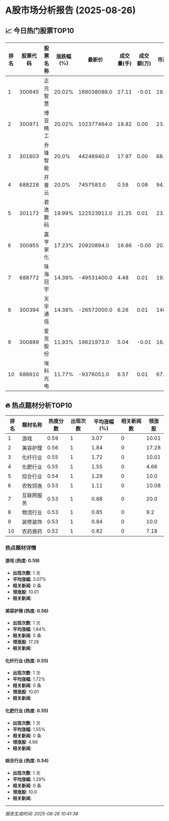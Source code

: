 # A股市场分析报告 (2025-08-26)

## 📈 今日热门股票TOP10

| 排名 | 股票代码 | 股票名称 | 涨跌幅(%) | 最新价 | 成交量(手) | 成交额(万) | 市盈率 | 市值(亿) |
|------|----------|----------|-----------|--------|------------|------------|--------|----------|
| 1 | 300645 | 正元智慧 | 20.02% | 168038098.0 | 27.11 | -0.01 | 19.62 | -0.00 |
| 2 | 300971 | 博亚精工 | 20.02% | 102377464.0 | 18.82 | 0.00 | 23.82 | 0.00 |
| 3 | 301603 | 乔锋智能 | 20.0% | 44248940.0 | 17.97 | 0.00 | 68.5 | 0.00 |
| 4 | 688228 | 开普云 | 20.0% | 7457583.0 | 0.58 | 0.08 | 94.75 | 0.00 |
| 5 | 301172 | 君逸数码 | 19.99% | 122523911.0 | 21.25 | 0.01 | 23.66 | 0.00 |
| 6 | 300955 | 嘉亨家化 | 17.23% | 20920894.0 | 16.86 | -0.00 | 20.98 | -0.00 |
| 7 | 688772 | 珠海冠宇 | 14.39% | -49531400.0 | 4.48 | 0.01 | 19.25 | 0.00 |
| 8 | 300394 | 天孚通信 | 14.38% | -26572000.0 | 6.26 | 0.01 | 140.99 | 0.00 |
| 9 | 300889 | 爱克股份 | 11.93% | 19621973.0 | 5.04 | -0.01 | 16.25 | 0.00 |
| 10 | 688610 | 埃科光电 | 11.77% | -9376051.0 | 6.57 | 0.01 | 67.33 | 0.00 |

## 🔥 热点题材分析TOP10

| 排名 | 题材名称 | 热度分数 | 出现次数 | 平均涨幅(%) | 相关新闻数 | 领涨股 |
|------|----------|----------|----------|-------------|------------|--------|
| 1 | 游戏 | 0.59 | 1 | 3.07 | 0 | 10.01 |
| 2 | 美容护理 | 0.56 | 1 | 1.84 | 0 | 17.28 |
| 3 | 化纤行业 | 0.55 | 1 | 1.72 | 0 | 10.01 |
| 4 | 化肥行业 | 0.55 | 1 | 1.55 | 0 | 4.66 |
| 5 | 综合行业 | 0.54 | 1 | 1.29 | 0 | 10.0 |
| 6 | 农牧饲渔 | 0.53 | 1 | 1.11 | 0 | 10.08 |
| 7 | 互联网服务 | 0.53 | 1 | 0.88 | 0 | 20.0 |
| 8 | 物流行业 | 0.53 | 1 | 0.85 | 0 | 9.2 |
| 9 | 装修装饰 | 0.53 | 1 | 0.84 | 0 | 10.0 |
| 10 | 农药兽药 | 0.52 | 1 | 0.82 | 0 | 7.18 |

### 热点题材详情


#### 游戏 (热度: 0.59)
- **出现次数**: 1 次
- **平均涨幅**: 3.07%
- **相关新闻**: 0 条
- **领涨股**: 10.01
- **相关新闻**:

#### 美容护理 (热度: 0.56)
- **出现次数**: 1 次
- **平均涨幅**: 1.84%
- **相关新闻**: 0 条
- **领涨股**: 17.28
- **相关新闻**:

#### 化纤行业 (热度: 0.55)
- **出现次数**: 1 次
- **平均涨幅**: 1.72%
- **相关新闻**: 0 条
- **领涨股**: 10.01
- **相关新闻**:

#### 化肥行业 (热度: 0.55)
- **出现次数**: 1 次
- **平均涨幅**: 1.55%
- **相关新闻**: 0 条
- **领涨股**: 4.66
- **相关新闻**:

#### 综合行业 (热度: 0.54)
- **出现次数**: 1 次
- **平均涨幅**: 1.29%
- **相关新闻**: 0 条
- **领涨股**: 10.0
- **相关新闻**:

---
*报告生成时间: 2025-08-26 10:41:38*
